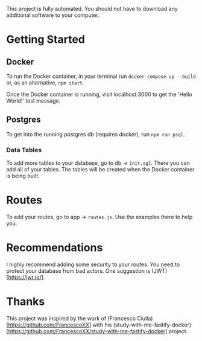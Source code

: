 This project is fully automated. You should not have to download any additional software to your computer.

# Getting Started

## Docker

To run the Docker container, in your terminal run `docker-compose up --build` or, as an alternative, `npm start`.

Once the Docker container is running, visit localhost:3000 to get the 'Hello World!' test message.

## Postgres

To get into the running postgres db (requires docker), run `npm run psql`.

### Data Tables

To add more tables to your database, go to db -> `init.sql`. There you can add all of your tables. The tables will be created when the Docker container is being built.

# Routes

To add your routes, go to app -> `routes.js`. Use the examples there to help you.

# Recommendations

I highly recommend adding some security to your routes. You need to protect your database from bad actors. One suggestion is (JWT)[https://jwt.io/].

# Thanks

This project was inspired by the work of (Francesco Ciulla)[https://github.com/FrancescoXX] with his (study-with-me-fastify-docker)[https://github.com/FrancescoXX/study-with-me-fastify-docker] project.
